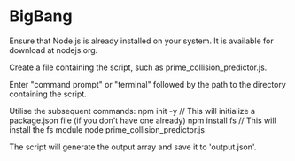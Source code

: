 # BigBang
Ensure that Node.js is already installed on your system. It is available for download at nodejs.org.

Create a file containing the script, such as prime_collision_predictor.js.

Enter "command prompt" or "terminal" followed by the path to the directory containing the script.

Utilise the subsequent commands:
npm init -y   // This will initialize a package.json file (if you don't have one already)
npm install fs   // This will install the fs module
node prime_collision_predictor.js

The script will generate the output array and save it to 'output.json'.
